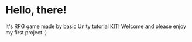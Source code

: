 # Hello, there!
It's RPG game made by basic Unity tutorial KIT!
Welcome and please enjoy my first project :)
